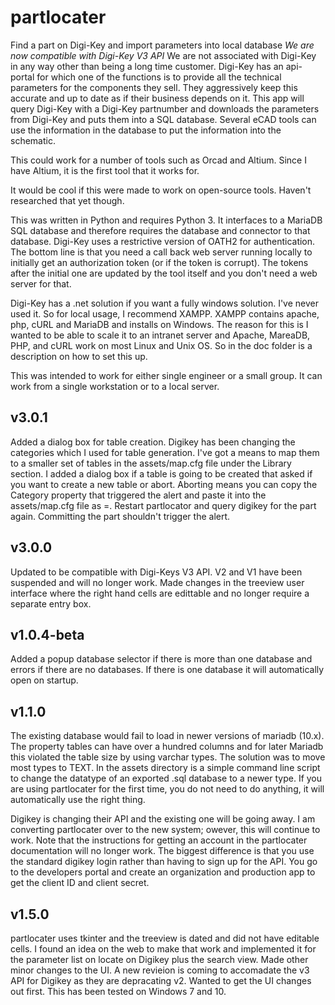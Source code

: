 # partlocater
Find a part on Digi-Key and import parameters into local database
*We are now compatible with Digi-Key V3 API*
We are not associated with Digi-Key in any way other than being a long time customer. Digi-Key has an api-portal for which one of the functions is to provide all the technical parameters for the components they sell. They aggressively keep this accurate and up to date as if their business depends on it. This app will query Digi-Key with a Digi-Key partnumber and downloads the parameters from Digi-Key and puts them into a SQL database. Several eCAD tools can use the information in the database to put the information into the schematic. 

This could work for a number of tools such as Orcad and Altium. Since I have Altium, it is the first tool that it works for. 

It would be cool if this were made to work on open-source tools. Haven't researched that yet though.

This was written in Python and requires Python 3. It interfaces to a MariaDB SQL database and therefore requires the database and connector to that database. Digi-Key uses a restrictive version of OATH2 for authentication. The bottom line is that you need a call back web server running locally to initially get an authorization token (or if the token is corrupt). The tokens after the initial one are updated by the tool itself and you don't need a web server for that. 

Digi-Key has a .net solution if you want a fully windows solution. I've never used it. 
So for local usage, I recommend XAMPP. XAMPP contains apache, php, cURL and MariaDB and installs on Windows. The reason for this is I wanted to be able to scale it to an intranet server and Apache, MareaDB, PHP, and cURL work on most Linux and Unix OS. So in the doc folder is a description on how to set this up. 

This was intended to work for either single engineer or a small group. It can work from a single workstation or to a local server. 
 ## v3.0.1
 Added a dialog box for table creation. Digikey has been changing the categories which I used for table generation. I've got a means to map them to a smaller set of tables in the assets/map.cfg file under the Library section. I added a dialog box if a table is going to be created that asked if you want to create a new table or abort. Aborting means you can copy the Category property that triggered the alert and paste it into the assets/map.cfg file as <Category>=<Your Favorite Table>. Restart partlocator and query digikey for the part again. Committing the part shouldn't trigger the alert. 
  ## v3.0.0 
 Updated to be compatible with Digi-Keys V3 API. V2 and V1 have been suspended and will no longer work. Made changes in the treeview user interface where the right hand cells are edittable and no longer require a separate entry box. 
 ## v1.0.4-beta 
 Added a popup database selector if there is more than one database and errors if there are no databases. If there is one database it will automatically open on startup. 
 
 ## v1.1.0 
 The existing database would fail to load in newer versions of mariadb (10.x). The property tables can have over a hundred columns and for later Mariadb this violated the table size by using varchar types. The solution was to move most types to TEXT. In the assets directory is a simple command line script to change the datatype of an exported .sql database to a newer type. If you are using partlocater for the first time, you do not need to do anything, it will automatically use the right thing. 
 
 Digikey is changing their API and the existing one will be going away. I am converting partlocater over to the new system; owever, this will continue to work. Note that the instructions for getting an account in the partlocater documentation will no longer work. The biggest difference is that you use the standard digikey login rather than having to sign up for the API. You go to the developers portal and create an organization and production app to get the client ID and client secret. 

## v1.5.0
partlocater uses tkinter and the treeview is dated and did not have editable cells. I found an idea on the web to make that work and implemented it for the parameter list on locate on Digikey plus the search view. Made other minor changes to the UI. A new revieion is coming to accomadate the v3 API for Digikey as they are depracating v2. Wanted to get the UI changes out first. 
This has been tested on Windows 7 and 10. 
